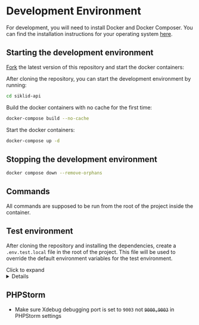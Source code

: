 # Development Environment

For development, you will need to install Docker and Docker Composer. You can
find the installation instructions for your operating system [here](https://docs.docker.com/install/).

## Starting the development environment

[Fork](https://github.com/piscibus/siklid-api/fork) the latest version of this repository and start the docker
containers:

After cloning the repository, you can start the development environment by running:

```bash
cd siklid-api
```

Build the docker containers with no cache for the first time:

```bash
docker-compose build --no-cache
```

Start the docker containers:

```bash
docker-compose up -d
```

## Stopping the development environment

```bash
docker compose down --remove-orphans
```

## Commands

All commands are supposed to be run from the root of the project inside the
container.

## Test environment

After cloning the repository and installing the dependencies, create
a `.env.test.local` file in the root of the project. This file will be used to
override the default environment variables for the test environment.

<summary>Click to expand</summary>
<details>

```
# define your env variables for the test env here
KERNEL_CLASS='App\Kernel'
APP_SECRET='$ecretf0rt3st'
SYMFONY_DEPRECATIONS_HELPER=999999
PANTHER_APP_ENV=panther
PANTHER_ERROR_SCREENSHOT_DIR=./var/error-screenshots

###> doctrine/mongodb-odm-bundle ###
MONGODB_URL=mongodb://root:secret@mongodb:27017
MONGODB_DB=siklid
###< doctrine/mongodb-odm-bundle ###

```

</details>

## PHPStorm

- Make sure Xdebug debugging port is set to `9003` not ~~`9000,9003`~~ in PHPStorm settings
